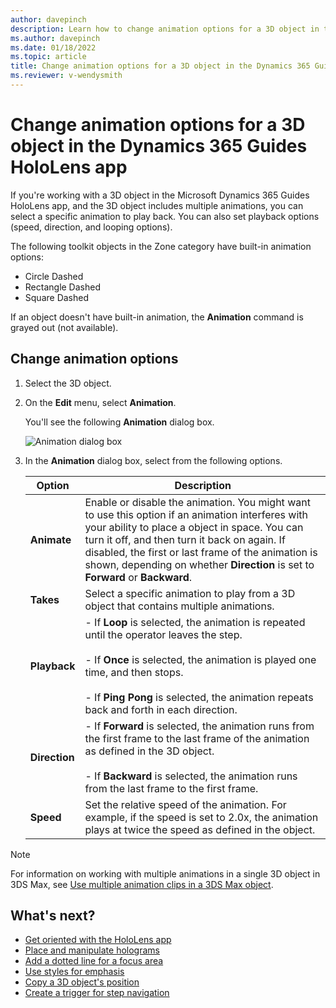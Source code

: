 ```yaml
---
author: davepinch
description: Learn how to change animation options for a 3D object in the Dynamics 365 Guides HoloLens app
ms.author: davepinch
ms.date: 01/18/2022
ms.topic: article
title: Change animation options for a 3D object in the Dynamics 365 Guides HoloLens app
ms.reviewer: v-wendysmith
---
```


# Change animation options for a 3D object in the Dynamics 365 Guides HoloLens app

If you're working with a 3D object in the Microsoft Dynamics 365 Guides HoloLens app, and the 3D object includes multiple animations, you can select a specific animation to play back. You can also set playback options (speed, direction, and looping options). 

The following toolkit objects in the Zone category have built-in animation options:

- Circle Dashed
- Rectangle Dashed
- Square Dashed

If an object doesn't have built-in animation, the **Animation** command is grayed out (not available). 

## Change animation options

1. Select the 3D object.

2. On the **Edit** menu, select **Animation**.

    You'll see the following **Animation** dialog box.

    ![Animation dialog box](media/animation-dialog.PNG "Animation dialog box")

3. In the **Animation** dialog box, select from the following options.

    |Option|Description|
    |----------------|---------------------------------------------------------------------|
    |**Animate**|Enable or disable the animation. You might want to use this option if an animation interferes with your ability to place a object in space. You can turn it off, and then turn it back on again. If disabled, the first or last frame of the animation is shown, depending on whether **Direction** is set to **Forward** or **Backward**.|
    |**Takes**|Select a specific animation to play from a 3D object that contains multiple animations.|
    |**Playback**|- If **Loop** is selected, the animation is repeated until the operator leaves the step.<br><br>- If **Once** is selected, the animation is played one time, and then stops.<br><br>- If **Ping Pong** is selected, the animation repeats back and forth in each direction. |
    |**Direction**|- If **Forward** is selected, the animation runs from the first frame to the last frame of the animation as defined in the 3D object.<br><br>- If **Backward** is selected, the animation runs from the last frame to the first frame.|
    |**Speed**|Set the relative speed of the animation. For example, if the speed is set to 2.0x, the animation plays at twice the speed as defined in the object. |
    
> [!NOTE]
> For information on working with multiple animations in a single 3D object in 3DS Max, see [Use multiple animation clips in a 3DS Max object](https://doc.babylonjs.com/extensions/Exporters/3DSMax_to_glTF#single-animation-clip).

## What's next?

- [Get oriented with the HoloLens app](hololens-app-orientation.md)
- [Place and manipulate holograms](hololens-app-place-holograms.md)
- [Add a dotted line for a focus area](hololens-app-dotted-line.md)
- [Use styles for emphasis](hololens-app-styles.md)
- [Copy a 3D object's position](hololens-app-copy-3D-object-position.md)
- [Create a trigger for step navigation](hololens-app-trigger.md)

